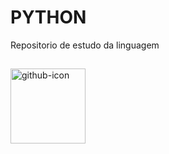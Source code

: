 # PYTHON

Repositorio de estudo da linguagem


## 
<img width="120" alt="github-icon" src="https://user-images.githubusercontent.com/61427998/230957245-fd93a204-a57c-4fdd-bd59-ade78aca6187.png">
